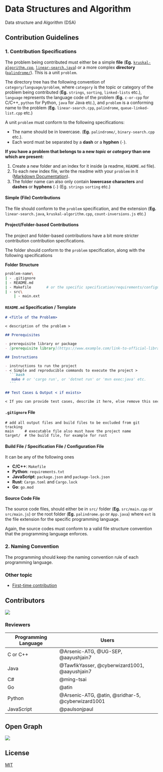 # Data Structures and Algorithm

Data structure and Algorithm (DSA)

## Contribution Guidelines

### 1. Contribution Specifications

The problem being contributed must either be a simple **file** (**Eg.** [`kruskal-algorithm.cpp`](https://github.com/MakeContributions/DSA/blob/main/graphs/c-or-cpp/kruskal-algorithm.cpp), [`linear-search.java`](https://github.com/MakeContributions/DSA/blob/main/searching/java/linear-search.java)) or a more complex **directory** ([`palindrome/`](https://github.com/MakeContributions/DSA/tree/main/strings/rust/palindrome)). This is a unit `problem`.

The directory tree has the following convention of `category/language/problem`, where `category` is the topic or category of the problem being contributed (**Eg.** `strings`, `sorting`, `linked-lists` etc.), `language` represents the language code of the problem (**Eg.** `c-or-cpp` for C/C++, `python` for Python, `java` for Java etc.), and `problem` is a conforming name to the problem (**Eg.** `linear-search.cpp`, `palindrome`, `queue-linked-list.cpp` etc.)

A unit `problem` must conform to the following specifications:

- The name should be in lowercase. (**Eg.** `palindrome/`, `binary-search.cpp` etc.).
- Each word must be separated by a **dash** or a **hyphen** (`-`).

**If you have a problem that belongs to a new _topic_ or _category_ than one which are present:**

1. Create a new folder and an index for it inside (a readme, `README.md` file).
2. To each new index file, write the readme with your `problem` in it ([Markdown Documentation](https://guides.github.com/features/mastering-markdown/)).
3. The folder name can also only contain **lowercase characters** and **dashes** or **hyphens** (`-`) (Eg. `strings` `sorting` etc.)

#### Simple (File) Contributions

The file should conform to the `problem` specification, and the extension (**Eg.** `linear-search.java`, `kruskal-algorithm.cpp`, `count-inversions.js` etc.)

#### Project/Folder-based Contributions

The project and folder-based contributions have a bit more stricter contribution contribution specifications.

The folder should conform to the `problem` specification, along with the following specifications

**Folder Structure**

```bash
problem-name\
| - .gitignore
| - README.md
| - Makefile       # or the specific specification/requirements/configuration file
| - src\
    | - main.ext
```

#### `README.md` Specification / Template

````markdown
# <Title of the Problem>

< description of the problem >

## Prerequisites

- prerequisite library or package
- [prerequisite library](https://www.example.com/link-to-official-library)

## Instructions

- instructions to run the project
- < Simple and reproducible commands to execute the project >
  ```bash
   make # or 'cargo run', or 'dotnet run' or 'mvn exec:java' etc.
  ```

## Test Cases & Output < if exists>

< If you can provide test cases, describe it here, else remove this section >
````

#### `.gitignore` File

```gitignore
# add all output files and build files to be excluded from git tracking
main     # executable file also must have the project name
target/  # the build file, for example for rust
```

#### Build File / Specification File / Configuration File

It can be any of the following ones

- **C/C++**: `Makefile`
- **Python**: `requirements.txt`
- **JavaScript**: `package.json` and `package-lock.json`
- **Rust**: `Cargo.toml` and `Cargo.lock`
- **Go**: `go.mod`

#### Source Code File

The source code files, should either be in `src/` folder (**Eg.** `src/main.cpp` or `src/main.js`) or the root folder (**Eg.** `palindrome.go` or `App.java`) where `ext` is the file extension for the specific programming language.

Again, the source codes must conform to a valid file structure convention that the programming language enforces.

### 2. Naming Convention

The programming should keep the naming convention rule of each programming language.

### Other topic

- [First-time contribution](CONTRIBUTING.md)

## Contributors

<a href="https://github.com/MakeContributions/DSA/graphs/contributors">
  <img src="https://contrib.rocks/image?repo=MakeContributions/DSA" />
</a>

### Reviewers

| Programming Language | Users                                             |
| -------------------- | ------------------------------------------------- |
| C or C++             | @Arsenic-ATG, @UG-SEP, @aayushjain7               |
| Java                 | @TawfikYasser, @cyberwizard1001, @aayushjain7     |
| C#                   | @ming-tsai                                        |
| Go                   | @atin                                             |
| Python               | @Arsenic-ATG, @atin, @sridhar-5, @cyberwizard1001 |
| JavaScript           | @paulsonjpaul                                     |

## Open Graph

<img src="https://opengraph.github.com/3b128f0e88464a82a37f2daefd7d594c6f41a3c22b3bf94c0c030135039b5dd7/MakeContributions/DSA" />

## License

[MIT](./LICENSE)
